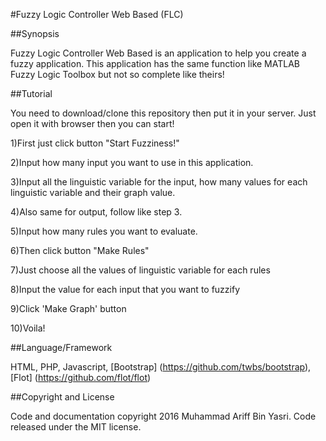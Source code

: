 #Fuzzy Logic Controller Web Based (FLC)

##Synopsis 

Fuzzy Logic Controller Web Based is an application to help you create a fuzzy application. This application has the same function like MATLAB Fuzzy Logic Toolbox but not so complete like theirs! 

##Tutorial 

You need to download/clone this repository then put it in your server. Just open it with browser then you can start!

1)First just click button "Start Fuzziness!"

2)Input how many input you want to use in this application.

3)Input all the linguistic variable for the input, how many values for each linguistic variable and their graph value.

4)Also same for output, follow like step 3.

5)Input how many rules you want to evaluate.

6)Then click button "Make Rules"

7)Just choose all the values of linguistic variable for each rules

8)Input the value for each input that you want to fuzzify

9)Click 'Make Graph' button

10)Voila!

##Language/Framework

HTML, PHP, Javascript, [Bootstrap] (https://github.com/twbs/bootstrap), [Flot] (https://github.com/flot/flot) 

##Copyright and License

Code and documentation copyright 2016 Muhammad Ariff Bin Yasri. Code released under the MIT license.
